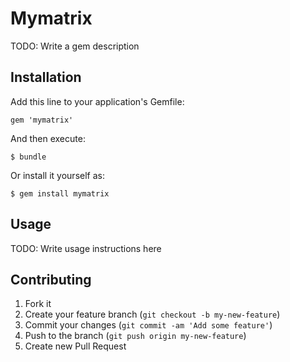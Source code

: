 # Mymatrix

TODO: Write a gem description

## Installation

Add this line to your application's Gemfile:

    gem 'mymatrix'

And then execute:

    $ bundle

Or install it yourself as:

    $ gem install mymatrix

## Usage

TODO: Write usage instructions here

## Contributing

1. Fork it
2. Create your feature branch (`git checkout -b my-new-feature`)
3. Commit your changes (`git commit -am 'Add some feature'`)
4. Push to the branch (`git push origin my-new-feature`)
5. Create new Pull Request
